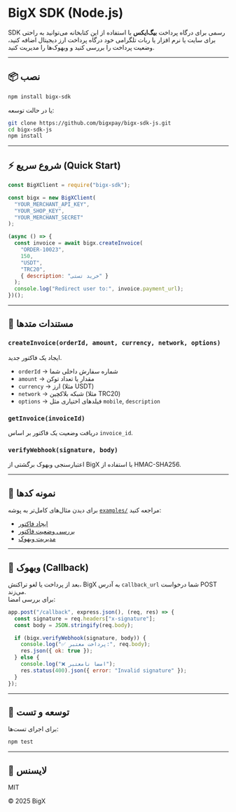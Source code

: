 # BigX SDK (Node.js)

SDK رسمی برای درگاه پرداخت **بیگ‌ایکس** 
با استفاده از این کتابخانه می‌توانید به راحتی برای سایت یا نرم افزار یا ربات تلگرامی خود درگاه پرداخت ارز دیجیتال اضافه کنید، وضعیت پرداخت را بررسی کنید و وبهوک‌ها را مدیریت کنید.

---

## 📦 نصب
```bash
npm install bigx-sdk
```

یا در حالت توسعه:
```bash
git clone https://github.com/bigxpay/bigx-sdk-js.git
cd bigx-sdk-js
npm install
```

---

## ⚡ شروع سریع (Quick Start)
```js
const BigXClient = require("bigx-sdk");

const bigx = new BigXClient(
  "YOUR_MERCHANT_API_KEY",
  "YOUR_SHOP_KEY",
  "YOUR_MERCHANT_SECRET"
);

(async () => {
  const invoice = await bigx.createInvoice(
    "ORDER-10023",
    150,
    "USDT",
    "TRC20",
    { description: "خرید تستی" }
  );
  console.log("Redirect user to:", invoice.payment_url);
})();
```

---

## 📖 مستندات متدها

### `createInvoice(orderId, amount, currency, network, options)`
ایجاد یک فاکتور جدید.  
- `orderId` → شماره سفارش داخلی شما  
- `amount` → مقدار یا تعداد توکن  
- `currency` → ارز (مثلا USDT)  
- `network` → شبکه بلاکچین (مثلا TRC20)  
- `options` → فیلدهای اختیاری مثل `mobile`, `description`  

### `getInvoice(invoiceId)`
دریافت وضعیت یک فاکتور بر اساس `invoice_id`.  

### `verifyWebhook(signature, body)`
اعتبارسنجی وبهوک برگشتی از BigX با استفاده از HMAC-SHA256.  

---

## 📂 نمونه کدها

برای دیدن مثال‌های کامل‌تر به پوشه [`examples/`](./examples) مراجعه کنید:  
- [ایجاد فاکتور](./examples/createInvoice.js)  
- [بررسی وضعیت فاکتور](./examples/getInvoice.js)  
- [مدیریت وبهوک](./examples/webhook.js)  

---

## 🔔 وبهوک (Callback)

بعد از پرداخت یا لغو تراکنش، BigX به آدرس `callback_url` شما درخواست POST می‌زند.  
برای بررسی امضا:

```js
app.post("/callback", express.json(), (req, res) => {
  const signature = req.headers["x-signature"];
  const body = JSON.stringify(req.body);

  if (bigx.verifyWebhook(signature, body)) {
    console.log("✅ پرداخت معتبر:", req.body);
    res.json({ ok: true });
  } else {
    console.log("❌ امضا نامعتبر");
    res.status(400).json({ error: "Invalid signature" });
  }
});
```

---

## 🧪 توسعه و تست

برای اجرای تست‌ها:
```bash
npm test
```

---

## 📜 لایسنس

MIT  

© 2025 BigX

